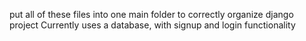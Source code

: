put all of these files into one main folder to correctly organize django project
Currently uses a database, with signup and login functionality
